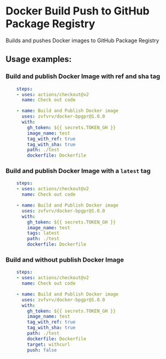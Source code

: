 # Docker Build Push to GitHub Package Registry

Builds and pushes Docker images to GitHub Package Registry

## Usage examples:

### Build and publish Docker Image with ref and sha tag  

```yaml
    steps:
    - uses: actions/checkout@v2
      name: Check out code

    - name: Build and Publish Docker image
      uses: zvfvrv/docker-bpgpr@1.0.0
      with:
        gh_token: ${{ secrets.TOKEN_GH }}
        image_name: test
        tag_with_ref: true
        tag_with_sha: true
        path: ./test
        dockerfile: Dockerfile
```

### Build and publish Docker Image with a `latest` tag

```yaml
    steps:
    - uses: actions/checkout@v2
      name: Check out code

    - name: Build and Publish Docker image
      uses: zvfvrv/docker-bpgpr@1.0.0
      with:
        gh_token: ${{ secrets.TOKEN_GH }}
        image_name: test
        tags: latest
        path: ./test
        dockerfile: Dockerfile
```

### Build and without publish Docker Image

```yaml
    steps:
    - uses: actions/checkout@v2
      name: Check out code

    - name: Build and Publish Docker image
      uses: zvfvrv/docker-bpgpr@1.0.0
      with:
        gh_token: ${{ secrets.TOKEN_GH }}
        image_name: test
        tag_with_ref: true
        tag_with_sha: true
        path: ./test
        dockerfile: Dockerfile
        target: withcurl
        push: false
```
